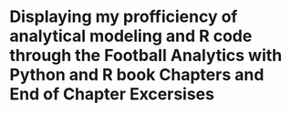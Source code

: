 # Displaying my profficiency of analytical modeling and R code through the Football Analytics with Python and R book Chapters and End of Chapter Excersises
